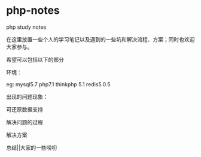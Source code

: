 # php-notes
php study notes

在这里放置一些个人的学习笔记以及遇到的一些坑和解决流程、方案；同时也欢迎大家参与。

希望可以包括以下的部分

环境：

  eg:  mysql5.7 php7.1 thinkphp 5.1 redis5.0.5
    
出现的问题现象：
    

可还原数据支持

解决问题的过程


解决方案

总结||大家的一些唠叨

    
